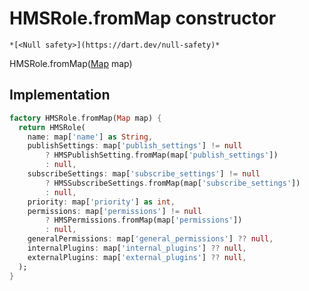 


# HMSRole.fromMap constructor




    *[<Null safety>](https://dart.dev/null-safety)*



HMSRole.fromMap([Map](https://api.flutter.dev/flutter/dart-core/Map-class.html) map)





## Implementation

```dart
factory HMSRole.fromMap(Map map) {
  return HMSRole(
    name: map['name'] as String,
    publishSettings: map['publish_settings'] != null
        ? HMSPublishSetting.fromMap(map['publish_settings'])
        : null,
    subscribeSettings: map['subscribe_settings'] != null
        ? HMSSubscribeSettings.fromMap(map['subscribe_settings'])
        : null,
    priority: map['priority'] as int,
    permissions: map['permissions'] != null
        ? HMSPermissions.fromMap(map['permissions'])
        : null,
    generalPermissions: map['general_permissions'] ?? null,
    internalPlugins: map['internal_plugins'] ?? null,
    externalPlugins: map['external_plugins'] ?? null,
  );
}
```







